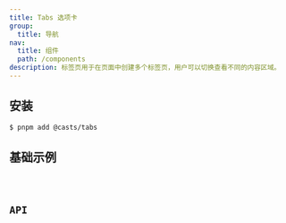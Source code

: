 ```yaml
---
title: Tabs 选项卡
group:
  title: 导航
nav:
  title: 组件
  path: /components
description: 标签页用于在页面中创建多个标签页，用户可以切换查看不同的内容区域。
---
```


## 安装

```bash
$ pnpm add @casts/tabs
```

## 基础示例

<code src="../examples/different-size" />

## API

<API src="@casts/tabs"></API>
